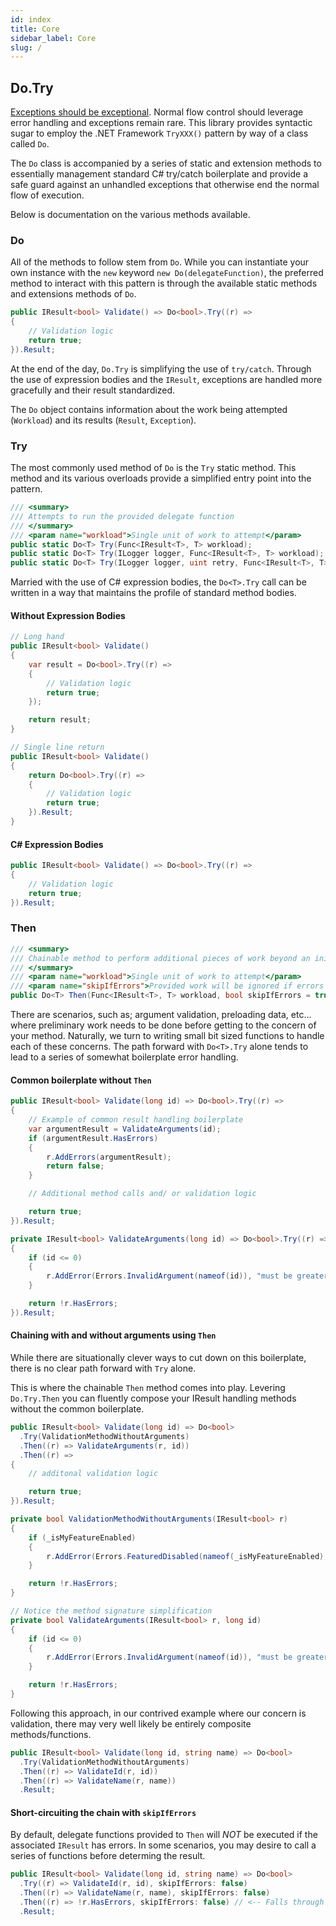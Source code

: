 ```yaml
---
id: index
title: Core
sidebar_label: Core
slug: /
---
```


## Do.Try

[Exceptions should be exceptional](https://mattwarren.org/2016/12/20/Why-Exceptions-should-be-Exceptional/).
Normal flow control should leverage error handling and exceptions remain rare. This library provides syntactic sugar
to employ the .NET Framework `TryXXX()` pattern by way of a class called `Do`.

The `Do` class is accompanied by a series of static and extension methods to essentially management
standard C# try/catch boilerplate and provide a safe guard against an unhandled exceptions
that otherwise end the normal flow of execution.

Below is documentation on the various methods available.

### Do
All of the methods to follow stem from `Do`. While you can instantiate your own instance with the
`new` keyword `new Do(delegateFunction)`, the preferred method to interact with this pattern
is through the available static methods and extensions methods of `Do`.

```csharp
public IResult<bool> Validate() => Do<bool>.Try((r) =>
{
    // Validation logic
    return true;
}).Result;
```

At the end of the day, `Do.Try` is simplifying the use of `try/catch`. Through the use of expression
bodies and the `IResult`, exceptions are handled more gracefully and their result standardized.

The `Do` object contains information about the work being attempted (`Workload`) and its results
(`Result`, `Exception`).

### Try

The most commonly used method of `Do` is the `Try` static method. This method and its various
overloads provide a simplified entry point into the pattern.

```csharp
/// <summary>
/// Attempts to run the provided delegate function
/// </summary>
/// <param name="workload">Single unit of work to attempt</param>
public static Do<T> Try(Func<IResult<T>, T> workload);
public static Do<T> Try(ILogger logger, Func<IResult<T>, T> workload);
public static Do<T> Try(ILogger logger, uint retry, Func<IResult<T>, T> workload);
```

Married with the use of C# expression bodies, the `Do<T>.Try` call can be written in a way that
maintains the profile of standard method bodies.

#### Without Expression Bodies
```csharp
// Long hand
public IResult<bool> Validate()
{
    var result = Do<bool>.Try((r) =>
    {
        // Validation logic
        return true;
    });

    return result;
}

// Single line return
public IResult<bool> Validate()
{
    return Do<bool>.Try((r) =>
    {
        // Validation logic
        return true;
    }).Result;
}
```

#### C# Expression Bodies
```csharp
public IResult<bool> Validate() => Do<bool>.Try((r) =>
{
    // Validation logic
    return true;
}).Result;
```

### Then

```csharp
/// <summary>
/// Chainable method to perform additional pieces of work beyond an initial try
/// </summary>
/// <param name="workload">Single unit of work to attempt</param>
/// <param name="skipIfErrors">Provided work will be ignored if errors exist</param>
public Do<T> Then(Func<IResult<T>, T> workload, bool skipIfErrors = true);
```

There are scenarios, such as; argument validation, preloading data, etc... where preliminary work
needs to be done before getting to the concern of your method. Naturally, we turn to writing small
bit sized functions to handle each of these concerns. The path forward with `Do<T>.Try` alone tends
to lead to a series of somewhat boilerplate error handling.

#### Common boilerplate without `Then`

```csharp
public IResult<bool> Validate(long id) => Do<bool>.Try((r) =>
{
    // Example of common result handling boilerplate
    var argumentResult = ValidateArguments(id);
    if (argumentResult.HasErrors)
    {
        r.AddErrors(argumentResult);
        return false;
    }

    // Additional method calls and/ or validation logic

    return true;
}).Result;

private IResult<bool> ValidateArguments(long id) => Do<bool>.Try((r) =>
{
    if (id <= 0)
    {
        r.AddError(Errors.InvalidArgument(nameof(id)), "must be greater than zero");
    }

    return !r.HasErrors;
}).Result;
```

#### Chaining with and without arguments using `Then`

While there are situationally clever ways to cut down on this boilerplate, there is no clear path
forward with `Try` alone.

This is where the chainable `Then` method comes into play. Levering `Do.Try.Then` you can fluently
compose your IResult handling methods without the common boilerplate.

```csharp
public IResult<bool> Validate(long id) => Do<bool>
  .Try(ValidationMethodWithoutArguments)
  .Then((r) => ValidateArguments(r, id))
  .Then((r) =>
{
    // additonal validation logic

    return true;
}).Result;

private bool ValidationMethodWithoutArguments(IResult<bool> r)
{
    if (_isMyFeatureEnabled)
    {
        r.AddError(Errors.FeaturedDisabled(nameof(_isMyFeatureEnabled), "is disabled"));
    }

    return !r.HasErrors;
}

// Notice the method signature simplification
private bool ValidateArguments(IResult<bool> r, long id)
{
    if (id <= 0)
    {
        r.AddError(Errors.InvalidArgument(nameof(id)), "must be greater than zero");
    }

    return !r.HasErrors;
}
```

Following this approach, in our contrived example where our concern is validation, there
may very well likely be entirely composite methods/functions.

```csharp
public IResult<bool> Validate(long id, string name) => Do<bool>
  .Try(ValidationMethodWithoutArguments)
  .Then((r) => ValidateId(r, id))
  .Then((r) => ValidateName(r, name))
  .Result;
```

#### Short-circuiting the chain with `skipIfErrors`

By default, delegate functions provided to `Then` will _NOT_ be executed if the associated `IResult`
has errors. In some scenarios, you may desire to call a series of functions before determing the
result.

```csharp
public IResult<bool> Validate(long id, string name) => Do<bool>
  .Try((r) => ValidateId(r, id), skipIfErrors: false)
  .Then((r) => ValidateName(r, name), skipIfErrors: false)
  .Then((r) => !r.HasErrors, skipIfErrors: false) // <-- Falls through allowing our last `then` to determine the result
  .Result;
```
